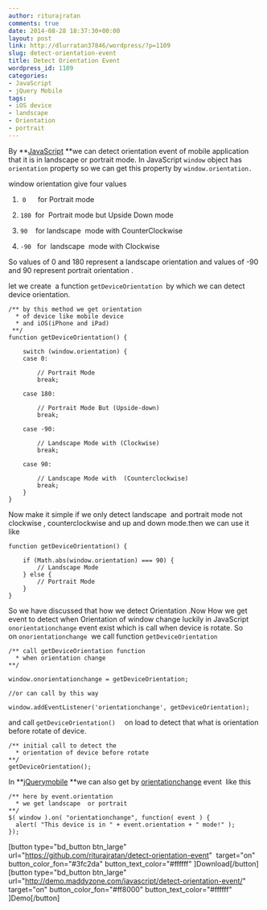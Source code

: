 ```yaml
---
author: riturajratan
comments: true
date: 2014-08-28 18:37:30+00:00
layout: post
link: http://dlurratan37846/wordpress/?p=1109
slug: detect-orientation-event
title: Detect Orientation Event
wordpress_id: 1109
categories:
- JavaScript
- jQuery Mobile
tags:
- iOS device
- landscape
- Orientation
- portrait
---
```


By **[JavaScript](http://maddyzone.com/category/javascript) **we can detect orientation event of mobile application that it is in landscape or portrait mode. In JavaScript `window` object has `orientation` property so we can get this property by `window.orientation.`

window orientation give four values



	
  1.  `0`      for Portrait mode

	
  2. `180`  for  Portrait mode but Upside Down mode

	
  3. `90`    for landscape  mode with CounterClockwise

	
  4. `-90`   for  landscape  mode with Clockwise


So values of 0 and 180 represent a landscape orientation and values of -90 and 90 represent portrait orientation .

let we create  a function `getDeviceOrientation `by which we can detect device orientation.

    
    /** by this method we get orientation 
      * of device like mobile device 
      * and iOS(iPhone and iPad)
     **/ 
    function getDeviceOrientation() {
    
        switch (window.orientation) {  
        case 0:  
        
            // Portrait Mode 
            break; 
            
        case 180:  
        
            // Portrait Mode But (Upside-down)
            break; 
      
        case -90:  
        
            // Landscape Mode with (Clockwise)
            break;  
      
        case 90:  
        
            // Landscape Mode with  (Counterclockwise)
            break;
        }
    }


Now make it simple if we only detect landscape  and portrait mode not clockwise , counterclockwise and up and down mode.then we can use it like

    
    function getDeviceOrientation() {
                     		
        if (Math.abs(window.orientation) === 90) {
            // Landscape Mode
        } else {
        	// Portrait Mode
        }
    }


So we have discussed that how we detect Orientation .Now How we get event to detect when Orientation of window change luckily in JavaScript `onorientationchange` event exist which is call when device is rotate. So on `onorientationchange`  we call function `getDeviceOrientation`

    
    /** call getDeviceOrientation function 
      * when orientation change
    **/
    
    window.onorientationchange = getDeviceOrientation;
    
    //or can call by this way
    
    window.addEventListener('orientationchange', getDeviceOrientation);


and call `getDeviceOrientation()  ` on load to detect that what is orientation before rotate of device.

    
    /** initial call to detect the
      * orientation of device before rotate
    **/
    getDeviceOrientation();


In **[jQuerymobile](http://jquerymobile.com/) **we can also get by [orientationchange](http://api.jquerymobile.com/orientationchange/) event  like this

    
    /** here by event.orientation
      * we get landscape  or portrait
    **/
    $( window ).on( "orientationchange", function( event ) {
      alert( "This device is in " + event.orientation + " mode!" );
    });


[button type="bd_button btn_large" url="https://github.com/riturajratan/detect-orientation-event"  target="on" button_color_fon="#3fc2da" button_text_color="#ffffff" ]Download[/button] [button type="bd_button btn_large" url="http://demo.maddyzone.com/javascript/detect-orientation-event/" target="on" button_color_fon="#ff8000" button_text_color="#ffffff" ]Demo[/button]
